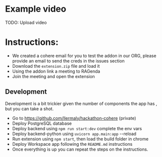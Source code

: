 # Example video
TODO: Upload video

# Instructions:

* We created a cohere email for you to test the addon in our ORG, please provide an email to send the creds in the issues section
* Download the `extension.zip` file and load it
* Using the addon link a meeting to RAGenda
* Join the meeting and open the extension

## Development

Development is a bit trickier given the number of components the app has , but you can take a shot.

* Go to https://github.com/llermaly/hackathon-cohere (private)
* Deploy PostgreSQL database
* Deploy backend using `npm run start:dev` complete the env vars
* Deploy backend-python using `uvicorn app.main:app` --reload
* Run extension using `npm start`, then load the build folder in chrome
* Deploy Workspace app following the `README.md` instructions
* Once everything is up you can repeat the steps on the instructions.
